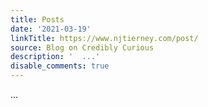 ```yaml
---
title: Posts
date: '2021-03-19'
linkTitle: https://www.njtierney.com/post/
source: Blog on Credibly Curious
description: '  ...'
disable_comments: true
---
```

  ...